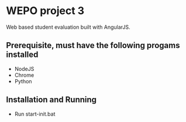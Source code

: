 # WEPO project 3
Web based student evaluation built with AngularJS.

## Prerequisite, must have the following progams installed
* NodeJS
* Chrome
* Python

## Installation and Running
* Run start-init.bat
